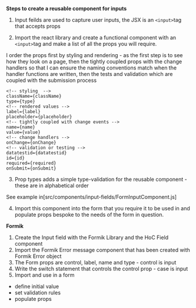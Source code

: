 **Steps to create a reusable component for inputs**

1. Input feilds are used to capture user inputs, the JSX is an ```<input>```tag that accepts props

2. Import the react library and create a functional component with an ```<input>```tag and make a list of all the props you will require.

I order the props first by styling and rendering - as the first step is to see how they look on a page, then the tightly coupled props with the change handlers so that I can ensure the naming conventions match when the handler functions are written, then the tests and validation which are coupled with the submission process

```
<!-- styling  -->
className={className}
type={type}
<!-- rendered values -->
label={label}
placeholder={placeholder}
<!-- tightly coupled with change events -->
name={name}
value={value}
<!-- change handlers -->
onChange={onChange}
<!-- validation or testing -->
datatestid={datatestid}
id={id}
required={required}
onSubmit={onSubmit}
```

3.  Prop types adds a simple type-validation for the reusable component - these are in alphabetical order

See example in[src/components/input-fields/FormInputComponent.js]

4. Import this component into the form that you require it to be used in and populate props bespoke to the needs of the form in question.

__Formik__

1. Create the Input field with the Formik Library and the HoC Field component
2. Import the Formik Error message component that has been created with Formik Error object
3. The Form props are control, label, name and type - control is input
4. Write the switch statement that controls the control prop - case is input
5. Import and use in a form 
 - define initial value
 - set validation rules
 - populate props